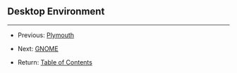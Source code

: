 ## Desktop Environment

--------------------------------------------------

- Previous: [Plymouth][1]

- Next: [GNOME][2]

- Return: [Table of Contents][3]

    [//]: # (-- REFs ------------------------------------------)

    [1]: ./BOOTSCREEN/PLYMOUTH.MD  "Plymouth"
    [2]: ./DE/GNOME.MD             "GNOME"
    [3]: ../README.MD#TOC          "Table of Contents"
